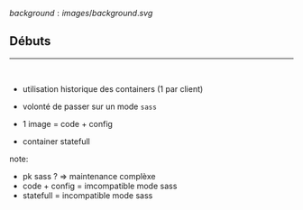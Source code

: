 $background:images/background.svg$
## Débuts
---
<br/>

* utilisation historique des containers (1 par client)

* volonté de passer sur un mode `sass`

* 1 image = code + config

* container statefull

note:
* pk sass ? => maintenance complèxe
* code + config = imcompatible mode sass
* statefull = incompatible mode sass
